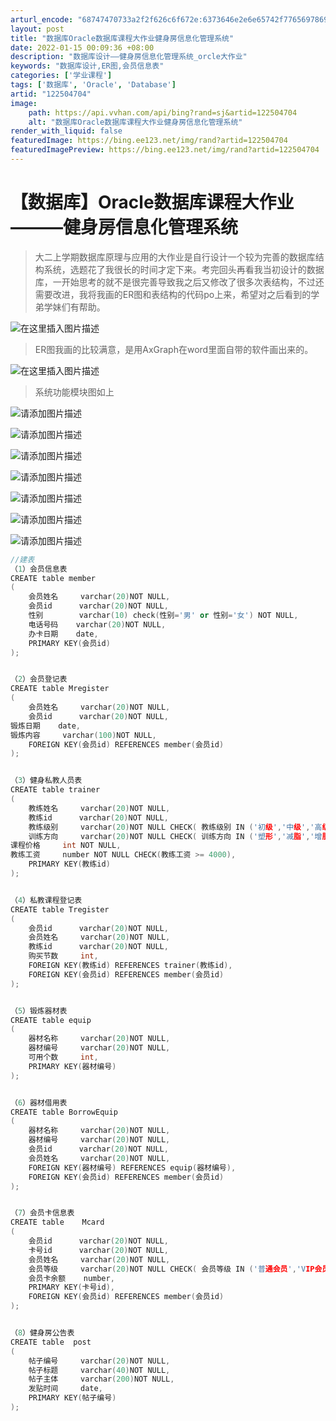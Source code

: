 ```yaml
---
arturl_encode: "68747470733a2f2f626c6f672e:6373646e2e6e65742f77656978696e5f35313530363539382f:61727469636c652f64657461696c732f313232353034373034"
layout: post
title: "数据库Oracle数据库课程大作业健身房信息化管理系统"
date: 2022-01-15 00:09:36 +08:00
description: "数据库设计——健身房信息化管理系统_orcle大作业"
keywords: "数据库设计,ER图,会员信息表"
categories: ['学业课程']
tags: ['数据库', 'Oracle', 'Database']
artid: "122504704"
image:
    path: https://api.vvhan.com/api/bing?rand=sj&artid=122504704
    alt: "数据库Oracle数据库课程大作业健身房信息化管理系统"
render_with_liquid: false
featuredImage: https://bing.ee123.net/img/rand?artid=122504704
featuredImagePreview: https://bing.ee123.net/img/rand?artid=122504704
---
```


# 【数据库】Oracle数据库课程大作业———健身房信息化管理系统

> 大二上学期数据库原理与应用的大作业是自行设计一个较为完善的数据库结构系统，选题花了我很长的时间才定下来。考完回头再看我当初设计的数据库，一开始思考的就不是很完善导致我之后又修改了很多次表结构，不过还需要改进，我将我画的ER图和表结构的代码po上来，希望对之后看到的学弟学妹们有帮助。

![在这里插入图片描述](https://i-blog.csdnimg.cn/blog_migrate/2c10070e035a5eb6afef372010e0caec.png)

> ER图我画的比较满意，是用AxGraph在word里面自带的软件画出来的。

![在这里插入图片描述](https://i-blog.csdnimg.cn/blog_migrate/5cc5389bcd2e356e3077cba6be5a2874.png)

> 系统功能模块图如上

![请添加图片描述](https://i-blog.csdnimg.cn/blog_migrate/a605779c168928445290cbc0f1e9b6fc.png)
  
![请添加图片描述](https://i-blog.csdnimg.cn/blog_migrate/f145c077ffad2ce4868ebc747e8d6bf9.png)
  
![请添加图片描述](https://i-blog.csdnimg.cn/blog_migrate/005cf3d5de2f89f595ae3124bbdaea46.png)
  
![请添加图片描述](https://i-blog.csdnimg.cn/blog_migrate/e38561f9ab456fcedc6e63d5fab22baa.png)
  
![请添加图片描述](https://i-blog.csdnimg.cn/blog_migrate/0e2e2bd7500d9ed6277595de2c939759.png)
  
![请添加图片描述](https://i-blog.csdnimg.cn/blog_migrate/437b957cd37f88c758c0893b5ea6b1b0.png)
  
![请添加图片描述](https://i-blog.csdnimg.cn/blog_migrate/c71df95ebdae4d2ffe4cd5ac0f176e95.png)

```cpp
//建表
（1）会员信息表
CREATE table member
(
    会员姓名     varchar(20)NOT NULL,
    会员id      varchar(20)NOT NULL,
    性别        varchar(10) check(性别='男' or 性别='女') NOT NULL,
    电话号码    varchar(20)NOT NULL,
    办卡日期    date,
    PRIMARY KEY(会员id)
);


（2）会员登记表
CREATE table Mregister
(
    会员姓名     varchar(20)NOT NULL,
    会员id      varchar(20)NOT NULL,
锻炼日期    date,
锻炼内容     varchar(100)NOT NULL,
    FOREIGN KEY(会员id) REFERENCES member(会员id)
);


（3）健身私教人员表
CREATE table trainer 
(
    教练姓名     varchar(20)NOT NULL,
    教练id      varchar(20)NOT NULL,
    教练级别     varchar(20)NOT NULL CHECK( 教练级别 IN ('初级','中级','高级') ),
    训练方向     varchar(20)NOT NULL CHECK( 训练方向 IN ('塑形','减脂','增肌') ),
课程价格     int NOT NULL,
教练工资     number NOT NULL CHECK(教练工资 >= 4000),
    PRIMARY KEY(教练id)
);


（4）私教课程登记表
CREATE table Tregister
(
    会员id      varchar(20)NOT NULL,
    会员姓名     varchar(20)NOT NULL,
    教练id      varchar(20)NOT NULL,
    购买节数     int,
    FOREIGN KEY(教练id) REFERENCES trainer(教练id),
    FOREIGN KEY(会员id) REFERENCES member(会员id)
);


（5）锻炼器材表
CREATE table equip
(
    器材名称     varchar(20)NOT NULL,
    器材编号     varchar(20)NOT NULL,
    可用个数     int,
    PRIMARY KEY(器材编号)
);


（6）器材借用表
CREATE table BorrowEquip
(
    器材名称     varchar(20)NOT NULL,
    器材编号     varchar(20)NOT NULL,
    会员id      varchar(20)NOT NULL,
    会员姓名     varchar(20)NOT NULL,
    FOREIGN KEY(器材编号) REFERENCES equip(器材编号),
    FOREIGN KEY(会员id) REFERENCES member(会员id)
);


（7）会员卡信息表
CREATE table    Mcard
(
    会员id      varchar(20)NOT NULL,
    卡号id      varchar(20)NOT NULL,
    会员姓名     varchar(20)NOT NULL,
    会员等级     varchar(20)NOT NULL CHECK( 会员等级 IN ('普通会员','VIP会员')),
    会员卡余额    number,
    PRIMARY KEY(卡号id),
    FOREIGN KEY(会员id) REFERENCES member(会员id)
);


（8）健身房公告表
CREATE table  post
(
    帖子编号     varchar(20)NOT NULL,
    帖子标题     varchar(40)NOT NULL,
    帖子主体     varchar(200)NOT NULL,
    发贴时间     date,
    PRIMARY KEY(帖子编号)
);


```